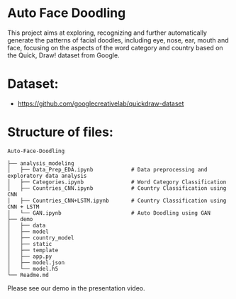 # Auto Face Doodling

This project aims at exploring, recognizing and further automatically generate the patterns of facial doodles, including eye, nose, ear, mouth and face, focusing on the aspects of the word category and country based on the Quick, Draw! dataset from Google. 

# Dataset:
* https://github.com/googlecreativelab/quickdraw-dataset


# Structure of files:
```
Auto-Face-Doodling

├── analysis_modeling  
│   ├── Data_Prep_EDA.ipynb            # Data preprocessing and exploratory data analysis
│   ├── Categories.ipynb               # Word Category Classification
│   ├── Countries_CNN.ipynb            # Country Classification using CNN
│   ├── Countries_CNN+LSTM.ipynb       # Country Classification using CNN + LSTM
│   └── GAN.ipynb                      # Auto Doodling using GAN
├── demo
│   ├── data
│   ├── model
│   ├── country_model
│   ├── static
│   ├── template
│   ├── app.py
│   ├── model.json
│   └── model.h5                                               
└── Readme.md
```

Please see our demo in the presentation video.
